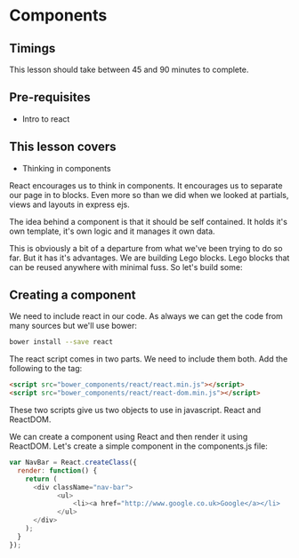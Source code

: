 # Components

## Timings

This lesson should take between 45 and 90 minutes to complete.

## Pre-requisites

* Intro to react

## This lesson covers

* Thinking in components

React encourages us to think in components. It encourages us to separate our page in to blocks. Even more so than we did when we looked at partials, views and layouts in express ejs.

The idea behind a component is that it should be self contained. It holds it's own template, it's own logic and it manages it own data. 

This is obviously a bit of a departure from what we've been trying to do so far. But it has it's advantages. We are building Lego blocks. Lego blocks that can be reused anywhere with minimal fuss. So let's build some:

## Creating a component

We need to include react in our code. As always we can get the code from many sources but we'll use bower:

```bash
bower install --save react
```

The react script comes in two parts. We need to include them both. Add the following to the <head> tag:

```html
<script src="bower_components/react/react.min.js"></script>
<script src="bower_components/react/react-dom.min.js"></script>
```

These two scripts give us two objects to use in javascript. React and ReactDOM.

We can create a component using React and then render it using ReactDOM. Let's create a simple component in the components.js file:

```javascript
var NavBar = React.createClass({
  render: function() {
    return (
      <div className="nav-bar">
      		<ul>
      			<li><a href="http://www.google.co.uk>Google</a></li>
  			</ul>
      </div>
    );
  }
});
```


